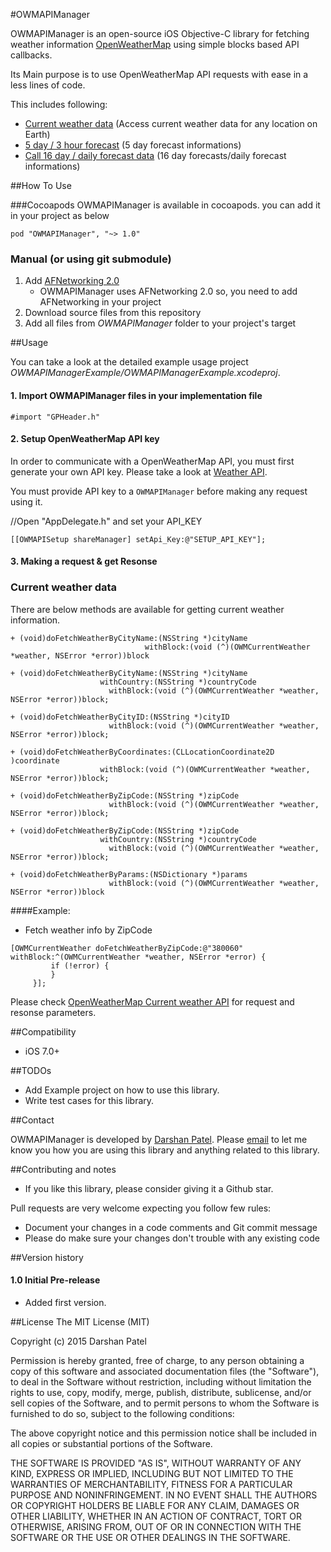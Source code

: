 #OWMAPIManager

OWMAPIManager is an open-source iOS Objective-C library for fetching weather information [OpenWeatherMap][1] using simple blocks based API callbacks.

Its Main purpose is to use OpenWeatherMap API requests with ease in a less lines of code. 

This includes following:

 - [Current weather data][2] (Access current weather data for any location on Earth)
 - [5 day / 3 hour forecast][3] (5 day forecast informations)
 - [Call 16 day / daily forecast data][4]  (16 day forecasts/daily forecast informations)

##How To Use

###Cocoapods
OWMAPIManager is available in cocoapods. you can add it in your project as below

`pod "OWMAPIManager", "~> 1.0"`

### Manual (or using git submodule)
 1. Add [AFNetworking 2.0][4]
    - OWMAPIManager uses AFNetworking 2.0 so, you need to add AFNetworking in your project 
 2. Download source files from this repository
 3. Add all files from *OWMAPIManager* folder to your project's target

##Usage

You can take a look at the detailed example usage project *OWMAPIManagerExample/OWMAPIManagerExample.xcodeproj*.

#### 1. Import OWMAPIManager files in your implementation file

`#import "GPHeader.h"`

#### 2. Setup OpenWeatherMap API key

In order to communicate with a OpenWeatherMap API, you must first generate your own API key. Please take a look at [Weather API][5].

You must provide API key to a `OWMAPIManager` before making any request using it.

//Open "AppDelegate.h" and set your API_KEY

`[[OWMAPISetup shareManager] setApi_Key:@"SETUP_API_KEY"];`

#### 3. Making a request & get Resonse

### Current weather data

There are below methods are available for getting current weather information.

```
+ (void)doFetchWeatherByCityName:(NSString *)cityName
                              withBlock:(void (^)(OWMCurrentWeather *weather, NSError *error))block
```
```							  
+ (void)doFetchWeatherByCityName:(NSString *)cityName
                    withCountry:(NSString *)countryCode
                      withBlock:(void (^)(OWMCurrentWeather *weather, NSError *error))block;
```					 
```
+ (void)doFetchWeatherByCityID:(NSString *)cityID
                      withBlock:(void (^)(OWMCurrentWeather *weather, NSError *error))block;
```
```
+ (void)doFetchWeatherByCoordinates:(CLLocationCoordinate2D )coordinate
                    withBlock:(void (^)(OWMCurrentWeather *weather, NSError *error))block;
```
```
+ (void)doFetchWeatherByZipCode:(NSString *)zipCode
                      withBlock:(void (^)(OWMCurrentWeather *weather, NSError *error))block;
```
```
+ (void)doFetchWeatherByZipCode:(NSString *)zipCode
                    withCountry:(NSString *)countryCode
                      withBlock:(void (^)(OWMCurrentWeather *weather, NSError *error))block;
```
```
+ (void)doFetchWeatherByParams:(NSDictionary *)params
                      withBlock:(void (^)(OWMCurrentWeather *weather, NSError *error))block
```
####Example:
- Fetch weather info by ZipCode

```
[OWMCurrentWeather doFetchWeatherByZipCode:@"380060" withBlock:^(OWMCurrentWeather *weather, NSError *error) {
         if (!error) {  
         }
     }];	 

```

Please check [OpenWeatherMap Current weather API][2] for request and resonse parameters.


##Compatibility

 - iOS 7.0+

##TODOs

- Add Example project on how to use this library.
- Write test cases for this library.

##Contact

OWMAPIManager is developed by [Darshan Patel](http://iosexception.com). Please [email](mailto:developer.ios89@gmail.com) to let me know you how you are using this library and anything related to this library.

##Contributing and notes

 - If you like this library, please consider giving it a Github star.

Pull requests are very welcome expecting you follow few rules:

 - Document your changes in a code comments and Git commit message
 - Please do make sure your changes don't trouble with any existing code

##Version history

#### 1.0 Initial Pre-release
- Added first version.

##License
The MIT License (MIT)

Copyright (c) 2015 Darshan Patel

Permission is hereby granted, free of charge, to any person obtaining a copy
of this software and associated documentation files (the "Software"), to deal
in the Software without restriction, including without limitation the rights
to use, copy, modify, merge, publish, distribute, sublicense, and/or sell
copies of the Software, and to permit persons to whom the Software is
furnished to do so, subject to the following conditions:

The above copyright notice and this permission notice shall be included in
all copies or substantial portions of the Software.

THE SOFTWARE IS PROVIDED "AS IS", WITHOUT WARRANTY OF ANY KIND, EXPRESS OR
IMPLIED, INCLUDING BUT NOT LIMITED TO THE WARRANTIES OF MERCHANTABILITY,
FITNESS FOR A PARTICULAR PURPOSE AND NONINFRINGEMENT. IN NO EVENT SHALL THE
AUTHORS OR COPYRIGHT HOLDERS BE LIABLE FOR ANY CLAIM, DAMAGES OR OTHER
LIABILITY, WHETHER IN AN ACTION OF CONTRACT, TORT OR OTHERWISE, ARISING FROM,
OUT OF OR IN CONNECTION WITH THE SOFTWARE OR THE USE OR OTHER DEALINGS IN
THE SOFTWARE.


  [1]:http://openweathermap.org/api
  [2]:http://openweathermap.org/current
  [3]:http://openweathermap.org/forecast5
  [4]:http://openweathermap.org/forecast16
  [5]:http://openweathermap.org/api
  
